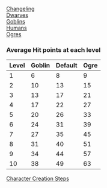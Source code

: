 [Changeling](https://skroxiousdm.github.io/SkroxiousDM/2.%20Origins/Changeling)<br>
[Dwarves](https://skroxiousdm.github.io/SkroxiousDM/2.%20Origins/Dwarves)<br>
[Goblins](https://skroxiousdm.github.io/SkroxiousDM/2.%20Origins/Goblins)<br>
[Humans](https://skroxiousdm.github.io/SkroxiousDM/2.%20Origins/Humans)<br>
[Ogres](https://skroxiousdm.github.io/SkroxiousDM/2.%20Origins/Ogres)<br>

### Average Hit points at each level

|Level	|Goblin	|Default	|Ogre|
|---|---|---|---|
|1	|6	|8	|9  |
|2	|10	|13	|15 |
|3	|13	|17	|21 |
|4	|17	|22	|27 |
|5	|20	|26	|33 |
|6	|24	|31	|39 |
|7	|27	|35	|45 |
|8	|31	|40	|51 |
|9	|34	|44	|57 |
|10	|38	|49	|63 |

[Character Creation Steps](https://skroxiousdm.github.io/SkroxiousDM/1.%20Start%20Here/Character%20Creation%20Steps.md)
